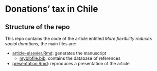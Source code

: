 Donations’ tax in Chile
================

## Structure of the repo

This repo contains the code of the article entitled *More flexibility
reduces social donations*, the main files are:

  - [article-elsevier.Rmd](article-elsevier/article-elsevier.Rmd):
    generates the manuscript
      - [mybibfile.bib](article-elsevier/mybibfile.bib): contains the
        database of references
  - [presentation.Rmd](presentation/presentation.Rmd): reproduces a
    presentation of the article
